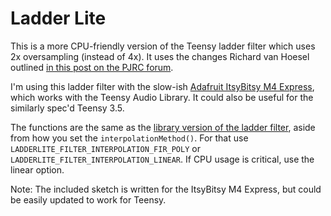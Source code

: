 # Ladder Lite

This is a more CPU-friendly version of the Teensy ladder filter which uses 2x oversampling (instead of 4x). It uses the changes Richard van Hoesel outlined [in this post on the PJRC forum](https://forum.pjrc.com/index.php?threads/porting-moog-ladder-filters-to-audio-objects.60488/post-272591).

I'm using this ladder filter with the slow-ish [Adafruit ItsyBitsy M4 Express](https://www.adafruit.com/product/3800), which works with the Teensy Audio Library. It could also be useful for the similarly spec'd Teensy 3.5.

The functions are the same as the [library version of the ladder filter](https://www.pjrc.com/teensy/gui/?info=AudioFilterLadder), aside from how you set the ``interpolationMethod()``. For that use ``LADDERLITE_FILTER_INTERPOLATION_FIR_POLY`` or ``LADDERLITE_FILTER_INTERPOLATION_LINEAR``. If CPU usage is critical, use the linear option. 

Note: The included sketch is written for the ItsyBitsy M4 Express, but could be easily updated to work for Teensy. 
